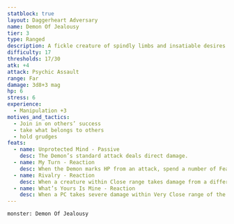 ```yaml
---
statblock: true
layout: Daggerheart Adversary
name: Demon Of Jealousy
tier: 3
type: Ranged
description: A fickle creature of spindly limbs and insatiable desires.
difficulty: 17
thresholds: 17/30
atk: +4
attack: Psychic Assault
range: Far
damage: 3d8+3 mag
hp: 6
stress: 6
experience:
  - Manipulation +3
motives_and_tactics:
  - Join in on others’ success
  - take what belongs to others
  - hold grudges
feats:
  - name: Unprotected Mind - Passive
    desc: The Demon’s standard attack deals direct damage.
  - name: My Turn - Reaction
    desc: When the Demon marks HP from an attack, spend a number of Fear equal to the HP marked by the Demon to cause the attacker to mark the same number of HP.
  - name: Rivalry - Reaction
    desc: When a creature within Close range takes damage from a different adversary, you can mark a Stress to add a d4 to the damage roll.
  - name: What’s Yours Is Mine - Reaction
    desc: When a PC takes severe damage within Very Close range of the Demon, you can spend a Fear to cause the target to make a Finesse Reaction Roll. On a failure, the Demon seizes one item or consumable of their choice from the target’s inventory.
---
```


```statblock
monster: Demon Of Jealousy
```